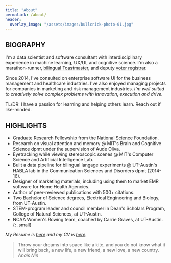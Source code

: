 ```yaml
---
title: "About"
permalink: /about/
header:
  overlay_image: "/assets/images/bullcrick-photo-01.jpg"
---
```

## BIOGRAPHY  
I'm a data scientist and software consultant with interdisciplinary experience in machine learning, UX/UI, and cognitive science. I'm also a marathon-runner, [bilingual Toastmaster](https://7032821.toastmastersclubs.org/), and deputy [voter registrar](https://www.headcount.org/state/texas/). 

Since 2014, I've consulted on enterprise software UI for the business management and healthcare industries. I've also enjoyed managing projects for companies in marketing and risk management industries. *I'm well suited to creatively solve complex problems with innovation, execution and drive.*

TL/DR: I have a passion for learning and helping others learn. Reach out if like-minded. 

## HIGHLIGHTS
* Graduate Research Fellowship from the National Science Foundation.
* Research on visual attention and memory @ MIT's Brain and Cognitive Science dpmt under the supervision of Aude Oliva.
* Eyetracking while viewing stereoscopic scenes @ MIT's Computer Science and Artificial Intelligence Lab.
* Built a data pipeline for bilingual langage experiments @ UT-Austin's HABLA lab in the Communication Sciences and Disorders dpmt (2014-16).
* Designer of marketing materials, including using them to market EMR software for Home Health Agencies.
* Author of peer-reviewed publications with 500+ citations.
* Two Bachelor of Science degrees, Electrical Engineering and Biology, from UT-Austin.
* STEM-program leader and council member in Dean's Scholars Program, College of Natural Sciences, at UT-Austin.
* NCAA Women's Rowing team, coached by Carrie Graves, at UT-Austin. 
{: .small}

*My Resume is [here](/assets/docs/Hidalgo-Sotelo_Resume_2020.pdf) and my CV is [here](/assets/docs/Hidalgo-Sotelo_CV.pdf).* 

> Throw your dreams into space like a kite, and you do not know what it will bring back, a new life, a new friend, a new love, a new country.
<cite>Anaïs Nin</cite>

